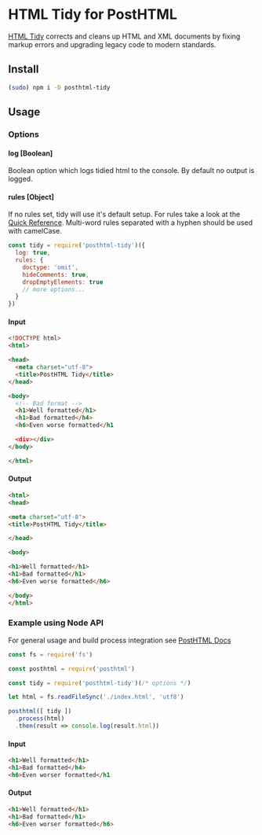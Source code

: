 # HTML Tidy for PostHTML

[HTML Tidy](http://html-tidy.org) corrects and cleans up HTML and XML documents by fixing markup errors and upgrading legacy code to modern standards.

## Install

```bash
(sudo) npm i -D posthtml-tidy
```

## Usage
### Options
#### log   [Boolean]

Boolean option which logs tidied html to the console.
By default no output is logged.

#### rules [Object]

If no rules set, tidy will use it's default setup.
For rules take a look at the [Quick Reference](http://api.html-tidy.org/tidy/quickref_5.1.25.html).
Multi-word rules separated with a hyphen should be used with camelCase.

```js
const tidy = require('posthtml-tidy')({
  log: true,
  rules: {
    doctype: 'omit',
    hideComments: true,
    dropEmptyElements: true
    // more options...
  }
})
```
#### Input
```html
<!DOCTYPE html>
<html>

<head>
  <meta charset="utf-8">
  <title>PostHTML Tidy</title>
</head>

<body>
  <!-- Bad format -->
  <h1>Well formatted</h1>
  <h1>Bad formatted</h4>
  <h6>Even worse formatted</h1

  <div></div>
</body>

</html>
```
#### Output
```html
<html>
<head>

<meta charset="utf-8">
<title>PostHTML Tidy</title>

</head>

<body>

<h1>Well formatted</h1>
<h1>Bad formatted</h1>
<h6>Even worse formatted</h6>

</body>
</html>
```

### Example using Node API

For general usage and build process integration see [PostHTML Docs](https://github.com/posthtml/posthtml#usage)

```js
const fs = require('fs')

const posthtml = require('posthtml')

const tidy = require('posthtml-tidy')(/* options */)

let html = fs.readFileSync('./index.html', 'utf8')

posthtml([ tidy ])
  .process(html)
  .then(result => console.log(result.html))
```
#### Input
```html
<h1>Well formatted</h1>
<h1>Bad formatted</h4>
<h6>Even worser formatted</h1
```
#### Output
```html
<h1>Well formatted</h1>
<h1>Bad formatted</h1>
<h6>Even worser formatted</h6>
```
